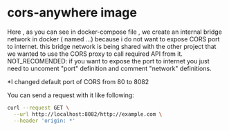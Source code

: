 # cors-anywhere image

Here , as you can see in docker-compose file , we create an internal bridge network in docker ( named ...) because i do not want to expose CORS port to internet. this bridge network is being shared with the other project that we wanted to use the CORS proxy to call required API from it.
NOT_RECOMENDED: if you want to expose the port to internet you just need to uncoment "port" definition and comment "network" definitions.

*I changed default port of CORS from 80 to 8082




You can send a request with it like following:
```sh
curl --request GET \
  --url http://localhost:8082/http://example.com \
  --header 'origin: *'
```
